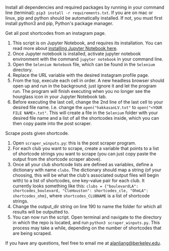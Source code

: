 Install all dependencies and required packages by running in your command line (terminal): `pip3 install -r requirements.txt`. If you are on mac or linux, pip and python should be automatically installed. If not, you must first install python3 and pip, Python's package manager.

Get all post shortcodes from an instagram page.
1. This script is on Jupyter Notebook, and requires its installation. You can read more about [installing Jupyter Notebook here](https://jupyter.readthedocs.io/en/latest/install.html).
2. Once Jupyter notebook is installed, activate jupyter notebook environment with the command `jupyter notebook` in your command line.
3. Open the `Selenium Notebook` file, which can be found in the `Selenium` directory.
4. Replace the URL variable with the desired instagram profile page.
5. From the top, execute each cell in order. A new headless browser should open up and run in the background; just ignore it and let the program run. The program will finish executing when you no longer see the hourglass icon in your Jupyter Notebook tab. 
6. Before executing the last cell, change the 2nd line of the last cell to your desired file name. I.e. change the `open("hakkasanLV.txt"` to `open("<YOUR FILE NAME>.txt"`. This will create a file in the `Selenium` folder with your desired file name and a list of all the shortcodes inside, which you can then copy paste into the post scraper.

Scrape posts given shortcode.
1. Open `scraper_winputs.py`: this is the post scraper program.
2. For each club you want to scrape, create a variable that points to a list of shortcode strings you want to scrape (you can just copy paste the output from the shortcode scraper above).
3. Once all your club shortcode lists are defined as variables, define a dictionary with name `clubs`. The dictionary should map a string (of your choosing, this will be what the club's associated output files will begin with) to a list of shortcodes, one key-value pair for each club. It currently looks something like this: `clubs = {"boulevardLA": shortcodes_boulevard, "CleHouston": shortcodes_cle, "OhmLA": shortcodes_ohm}`, where `shortcodes_CLUBNAME` is a list of shortcode strings.
4. Change the output_dir string on line 190 to name the folder for which all results will be outputted to.
5. You can now run the script. Open terminal and navigate to the directory in which the repo is located, and run `python3 scraper_winputs.py`. This process may take a while, depending on the number of shortcodes that are being scraped.

If you have any questions, feel free to email me at alanliang@berkeley.edu.

